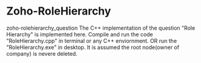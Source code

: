 # Zoho-RoleHierarchy
zoho-rolehierarchy_question
The C++ implementation of the question "Role Hierarchy" is implemented here.
Compile and run the code "RoleHierarchy.cpp" in terminal or any C++ enviornment.
OR run the "RoleHierarchy.exe" in desktop.
It is assumed the root node(owner of company) is nevere deleted.
